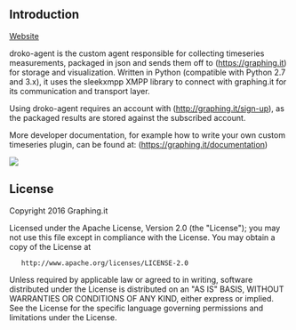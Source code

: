 ## Introduction
[Website](https://graphing.it)

droko-agent is the custom agent responsible for collecting timeseries measurements, packaged in json and sends them off to (https://graphing.it) for storage and visualization. 
Written in Python (compatible with Python 2.7 and 3.x), it uses the sleekxmpp XMPP library to connect with graphing.it for its communication and transport layer. 

Using droko-agent requires an account with (http://graphing.it/sign-up), as the packaged results are stored against the subscribed account.

More developer documentation, for example how to write your own custom timeseries plugin, can be found at: (https://graphing.it/documentation)

![](https://graphing.it/images/slider_img1_optimized.png)

## License

Copyright 2016 Graphing.it

   Licensed under the Apache License, Version 2.0 (the "License");
   you may not use this file except in compliance with the License.
   You may obtain a copy of the License at

       http://www.apache.org/licenses/LICENSE-2.0

   Unless required by applicable law or agreed to in writing, software
   distributed under the License is distributed on an "AS IS" BASIS,
   WITHOUT WARRANTIES OR CONDITIONS OF ANY KIND, either express or implied.
   See the License for the specific language governing permissions and
   limitations under the License.
